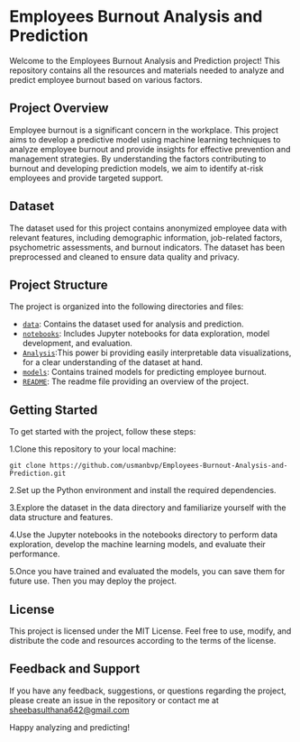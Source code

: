 
# Employees Burnout Analysis and Prediction

Welcome to the Employees Burnout Analysis and Prediction project! This repository contains all the resources and materials needed to analyze and predict employee burnout based on various factors.

## Project Overview

Employee burnout is a significant concern in the workplace. This project aims to develop a predictive model using machine learning techniques to analyze employee burnout and provide insights for effective prevention and management strategies. By understanding the factors contributing to burnout and developing prediction models, we aim to identify at-risk employees and provide targeted support.

## Dataset 

The dataset used for this project contains anonymized employee data with relevant features, including demographic information, job-related factors, psychometric assessments, and burnout indicators. The dataset has been preprocessed and cleaned to ensure data quality and privacy.

## Project Structure

The project is organized into the following directories and files:

- [`data`](data/employee_burnout_analysis.xlsx): Contains the dataset used for analysis and prediction.
- [`notebooks`](Employees-Burnout-Analysis-and-Prediction.ipynb): Includes Jupyter notebooks for data exploration, model development, and evaluation.
- [`Analysis`](EmployeesBurnoutAnalysis.pbix):This power bi providing easily interpretable data visualizations, for a clear understanding of the dataset at hand.
- [`models`](model.pkl): Contains trained models for predicting employee burnout.
- [`README`](README.md): The readme file providing an overview of the project.

## Getting Started

To get started with the project, follow these steps:

1.Clone this repository to your local machine:
```
git clone https://github.com/usmanbvp/Employees-Burnout-Analysis-and-Prediction.git
```
2.Set up the Python environment and install the required dependencies.

3.Explore the dataset in the data directory and familiarize yourself with the data structure and features.

4.Use the Jupyter notebooks in the notebooks directory to perform data exploration, develop the machine learning models, and evaluate their performance.

5.Once you have trained and evaluated the models, you can save them  for future use.
Then you may deploy the project.

## License
This project is licensed under the MIT License. Feel free to use, modify, and distribute the code and resources according to the terms of the license.

## Feedback and Support
If you have any feedback, suggestions, or questions regarding the project, please create an issue in the repository or contact me at sheebasulthana642@gmail.com

Happy analyzing and predicting!

